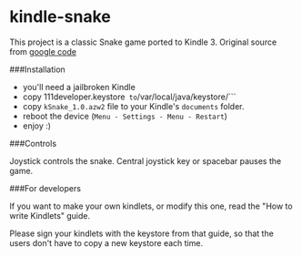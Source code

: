 # kindle-snake
This project is a classic Snake game ported to Kindle 3. Original source from [google code](https://code.google.com/archive/p/snake-game-kindlet/)

###Installation
- you'll need a jailbroken Kindle
- copy 111developer.keystore```  to ```/var/local/java/keystore/```
- copy ```kSnake_1.0.azw2``` file to your Kindle's ```documents``` folder.
- reboot the device (```Menu - Settings - Menu - Restart```)
- enjoy :)

###Controls

Joystick controls the snake. Central joystick key or spacebar pauses the game.

###For developers

If you want to make your own kindlets, or modify this one, read the "How to write Kindlets" guide.

Please sign your kindlets with the keystore from that guide, so that the users don't have to copy a new keystore each time.
